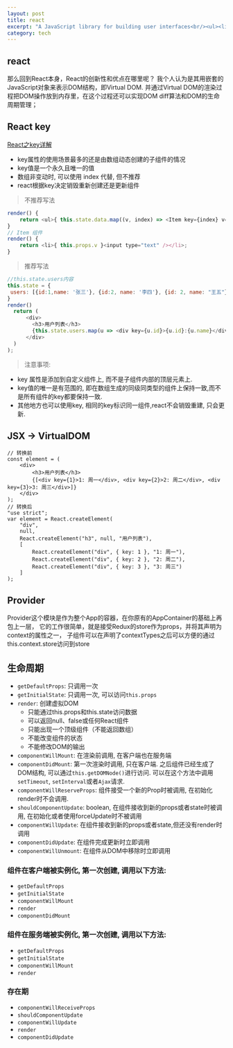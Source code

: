 ```yaml
---
layout: post
title: react
excerpt: "A JavaScript library for building user interfaces<br/><ul><li>Declarative</li><li>Component-Based</li><li>Learn Once, Write Anywhere</li></ul>"
category: tech
---
```



## react
那么回到React本身，React的创新性和优点在哪里呢？
我个人认为是其用嵌套的JavaScript对象来表示DOM结构，即Virtual DOM.
并通过Virtual DOM的渲染过程把DOM操作放到内存里，在这个过程还可以实现DOM diff算法和DOM的生命周期管理；

## React key
[React之key详解](https://segmentfault.com/a/1190000009149186)
- key属性的使用场景最多的还是由数组动态创建的子组件的情况
- key值是一个永久且唯一的值
- 数组非变动时, 可以使用 index 代替, 但不推荐
- react根据key决定销毁重新创建还是更新组件

> 不推荐写法
```javascript
render() {
    return <ul>{ this.state.data.map((v, index) => <Item key={index} v={v} />) }</ul>
}
// Item 组件
render() {
    return <li>{ this.props.v }<input type="text" /></li>;
}
```

> 推荐写法
```javascript
//this.state.users内容
this.state = {
 users: [{id:1,name: '张三'}, {id:2, name: '李四'}, {id: 2, name: "王五"}],
}
render()
  return (
      <div>
        <h3>用户列表</h3>
        {this.state.users.map(u => <div key={u.id}>{u.id}:{u.name}</div>)}
      </div>
  )
);
```

> 注意事项:
- key 属性是添加到自定义组件上, 而不是子组件内部的顶层元素上.
- key值的唯一是有范围的, 即在数组生成的同级同类型的组件上保持一致,而不是所有组件的key都要保持一致.
- 其他地方也可以使用key, 相同的key标识同一组件,react不会销毁重建, 只会更新.

## JSX -> VirtualDOM
```
// 转换前
const element = (
    <div>
        <h3>用户列表</h3>
        {[<div key={1}>1: 周一</div>, <div key={2}>2: 周二</div>, <div key={3}>3: 周三</div>]}
    </div>
);
// 转换后
"use strict";
var element = React.createElement(
    "div",
    null,
    React.createElement("h3", null, "用户列表"),
    [
        React.createElement("div", { key: 1 }, "1: 周一"),
        React.createElement("div", { key: 2 }, "2: 周二"),
        React.createElement("div", { key: 3 }, "3: 周三")
    ]
);
```

## Provider
Provider这个模块是作为整个App的容器，在你原有的AppContainer的基础上再包上一层，
它的工作很简单，就是接受Redux的store作为props，并将其声明为context的属性之一，
子组件可以在声明了contextTypes之后可以方便的通过this.context.store访问到store


## 生命周期
- `getDefaultProps`: 只调用一次
- `getInitialState`: 只调用一次, 可以访问`this.props`
- `render`: 创建虚拟DOM
    - 只能通过this.props和this.state访问数据
    - 可以返回null、false或任何React组件
    - 只能出现一个顶级组件（不能返回数组）
    - 不能改变组件的状态
    - 不能修改DOM的输出
- `componentWillMount`: 在渲染前调用, 在客户端也在服务端
- `componentDidMount`: 第一次渲染时调用, 只在客户端. 之后组件已经生成了DOM结构, 可以通过`this.getDOMNode()`进行访问.
可以在这个方法中调用`setTimeout`, `setInterval`或者`Ajax`请求.
- `componentWillReserveProps`: 组件接受一个新的Prop时被调用, 在初始化render时不会调用.
- `shouldComponentUpdate`: boolean, 在组件接收到新的props或者state时被调用, 在初始化或者使用forceUpdate时不被调用
- `componentWillUpdate`: 在组件接收到新的props或者state,但还没有render时调用
- `componentDidUpdate`: 在组件完成更新时立即调用
- `componentWillUnmount`: 在组件从DOM中移除时立即调用

### 组件在客户端被实例化, 第一次创建, 调用以下方法:
- `getDefaultProps`
- `getInitialState`
- `componentWillMount`
- `render`
- `componentDidMount`

### 组件在服务端被实例化, 第一次创建, 调用以下方法:
- `getDefaultProps`
- `getInitialState`
- `componentWillMount`
- `render`

### 存在期
- `componentWillReceiveProps`
- `shouldComponentUpdate`
- `componentWillUpdate`
- `render`
- `componentDidUpdate`

